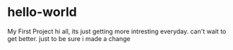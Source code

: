 # hello-world
My First Project
hi all, its just getting more intresting everyday. can't wait to get better.
just to be sure i made a change
